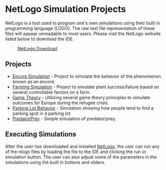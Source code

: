 # NetLogo Simulation Projects

NetLogo is a tool used to program one's own simulations using their built in programming language (LOGO). 
The raw text file representation of these files will appear unreadable to most users. Please visit the
NetLogo website listed below to download the IDE. 

> [NetLogo Download](https://ccl.northwestern.edu/netlogo/)

## Projects

- [Encore Simulation](Encore) - Project to simulate the behavior of the phenomenon known as an encore.
- [Farming Simulation](FarmingSimulation) - Project to simulate plant success/failure based on several controllable factors on a farm.
- [Game Theory](GameTheory) - Utilizing several game theory principles to simulate outcomes for Europe during the refugee crisis.
- [Parking Lot Behavior](ParkingLotBehavior) - Simulation showing how people tend to find a parking spot in a parking lot.
- [PredatorPrey](PredatorPrey) - Simple simulation of predator/prey.

## Executing Simulations

After the user has downloaded and installed [NetLogo](https://ccl.northwestern.edu/netlogo/), the user can run any of the nlogo files
by loading the file to the IDE and clicking the run or simulation button. The user can also adjust some of the parameters in the 
simulations using the built in buttons and sliders.
